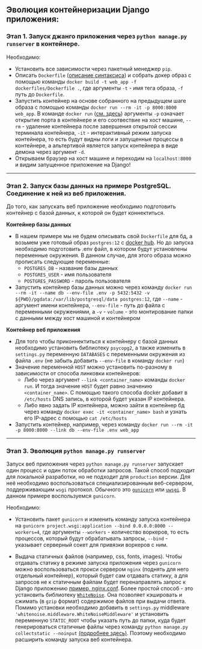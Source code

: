 ## Эволюция контейнеризации Django приложения:

### Этап 1. Запуск джанго приложения через `python manage.py runserver` в контейнере.

Необходимо:
* Установить все зависимости через пакетный менеджер `pip`.
* Описать `Dockerfile` ([описание синтаксиса](https://docs.docker.com/engine/reference/builder/)) и собрать докер образ с помощью команды `docker build -t web_app -f dockerfiles/Dockerfile .`, где аргументы `-t` - имя тега образа, `-f` путь до `Dockerfile`.
* Запустить контейнер на основе собранного на предыдущем шаге образа с помощью команды `docker run --rm -it -p 8000:8000 web_app`. В команде `docker run` ([см. здесь](https://docs.docker.com/engine/reference/commandline/run/)) аргументы `-p` означает открытие порта в контейнере и его соотвествие на хост машине, `--rm` - удаление контейнера после завершения открытой сессии терминала контейнера, `-it` - интерактивный режим запуска контейнера, то есть будут видны логи и запущенные процессы в контейнере, а альтертивой является запуск контейнера в виде демона через аргумент `-d`.
* Открываем браузер на хост машине и переходим на `localhost:8000` и видим запущенное приложение на Django!


---

### Этап 2. Запуск базы данных на примере PostgreSQL. Соединение к ней из веб приложения.

До того, как запускать веб приложение необходимо подготовить контейнер с базой данных, к которой он будет коннектиться.

**Контейнер базы данных**
* В нашем примере мы не будем описывать свой `Dockerfile` для бд, а возьмем уже готовый образ `postgres:12` с [docker hub](https://hub.docker.com/_/postgres). Но до запуска необходимо подготовить .env файл, в котором будут установлены переменные окружения. В данном случае, для этого образа можно прописать следующие переменные:
    * `POSTGRES_DB` - название базы данных
    * `POSTGRES_USER` - имя пользователя
    * `POSTGRES_PASSWORD` - пароль пользователя
* Запустить контейнер базы данных можно через команду `docker run --rm -it --name db --env-file .env -p 5432:5432 -v ${PWD}/pgdata:/var/lib/postgresql/data postgres:12`, где `--name` - аргумент имени контейнера, `--env-file` - путь до файла с переменными окружениями, а `-v` - `volume` - это монтирование папки с данными между хост машиной и контейнером


**Контейнер веб приложения**
* Для того чтобы приконнектиться к контейнеру с базой данных необходимо установить библиотеку `psycopg2`, а также изменить в `settings.py` переменную `DATABASES` с переменными окружения из файла `.env` (не забыть добавить `--env-file` в команду `docker run`)
* Значение переменной `HOST` можно установить по-разному в зависимости от способа линковки контейнеров:
    * Либо через аргумент `--link <container_name>` команды `docker run`. И тогда значение `HOST` будет равно значению `<container_name>`. С помощью такого способа docker добавит в `/etc/hosts` DNS запись, в которой будет указан IP контейнера.
    * Либо явно задать IP контейнера, можно зайти в контейнер бд через команду `docker exec -it <container_name> bash` и узнать его IP-адрес с помощью `cat /etc/hosts`
* Запустить контейнер, например, через команду `docker run --rm -it -p 8000:8000 --link db --env-file .env web_app`

---

### Этап 3. Эволюция `python manage.py runserver`

Запуск веб приложения через `python manage.py runserver` запускает один процесс и один поток обработки запросов. Такой способ подходит для локальной разработки, но не подходит для `production` версии. Для неё необходимо воспользоваться специализированным веб-сервером, поддерживающим `wsgi` протокол. Обычного это [`gunicorn`](https://docs.gunicorn.org/en/stable/) или [`uwsgi`](https://uwsgi-docs.readthedocs.io). В данном примере воспользуемся `gunicorn`.

Необходимо:
* Установить пакет `gunicorn` и изменить команду запуска контейнера на `gunicorn project.wsgi:application --bind 0.0.0.0:8000 --workers=4`, где аргументы `--workers` - количество воркеров, то есть процессов, который будут обрабатывать запросы, `--bind` - указывает серверный сокет для привязки воркеров с ним.

* Выдача статичных файлов (например, css, fonts, images). Чтобы отдавать статику в режиме запуска приложения через `gunicorn` можно воспользоваться прокси сервером `nginx` (поднять для него отдельный контейнер), который будет сам отдавать статику, а для запросов не к статичным файлам будет перенаправлять запрос к Django приложению [пример, nginx.conf](https://ruddra.com/posts/serve-static-files-by-nginx-from-django-using-docker/). Более простой способ - это установить библиотеку [`WhiteNoise`](http://whitenoise.evans.io/en/stable/django.html). Она позволяет кэшировать и сжимать (в `gzip` формат) содержимое файлов при выдачи ответа. Помимо установки необходимо добавить в `settings.py` middleware `'whitenoise.middleware.WhiteNoiseMiddleware'` и установить переменную `STATIC_ROOT` чтобы указать путь до папки, куда будет генерироваться статичные файлы через команду `python manage.py collectstatic --noinput` [(подробнее здесь)](https://docs.djangoproject.com/en/2.2/howto/static-files/). Поэтому необходимо расширить команду запуска веб контейнера.
